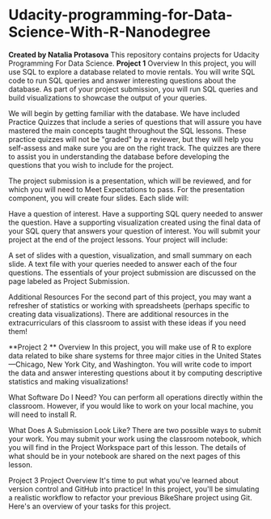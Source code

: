 # Udacity-programming-for-Data-Science-With-R-Nanodegree
**Created by Natalia Protasova**
This repository contains projects for Udacity Programming For Data Science.
**Project 1**
Overview
In this project, you will use SQL to explore a database related to movie rentals. You will write SQL code to run SQL queries and answer interesting questions about the database. As part of your project submission, you will run SQL queries and build visualizations to showcase the output of your queries.

We will begin by getting familiar with the database. We have included Practice Quizzes that include a series of questions that will assure you have mastered the main concepts taught throughout the SQL lessons. These practice quizzes will not be "graded" by a reviewer, but they will help you self-assess and make sure you are on the right track. The quizzes are there to assist you in understanding the database before developing the questions that you wish to include for the project.

The project submission is a presentation, which will be reviewed, and for which you will need to Meet Expectations to pass. For the presentation component, you will create four slides. Each slide will:

Have a question of interest.
Have a supporting SQL query needed to answer the question.
Have a supporting visualization created using the final data of your SQL query that answers your question of interest.
You will submit your project at the end of the project lessons. Your project will include:

A set of slides with a question, visualization, and small summary on each slide.
A text file with your queries needed to answer each of the four questions.
The essentials of your project submission are discussed on the page labeled as Project Submission.

Additional Resources
For the second part of this project, you may want a refresher of statistics or working with spreadsheets (perhaps specific to creating data visualizations). There are additional resources in the extracurriculars of this classroom to assist with these ideas if you need them!

**Project 2 **
Overview
In this project, you will make use of R to explore data related to bike share systems for three major cities in the United States—Chicago, New York City, and Washington. You will write code to import the data and answer interesting questions about it by computing descriptive statistics and making visualizations!

What Software Do I Need?
You can perform all operations directly within the classroom. However, if you would like to work on your local machine, you will need to install R.

What Does A Submission Look Like?
There are two possible ways to submit your work. You may submit your work using the classroom notebook, which you will find in the Project Workspace part of this lesson. The details of what should be in your notebook are shared on the next pages of this lesson.

Project 3
Project Overview
It's time to put what you've learned about version control and GitHub into practice! In this project, you'll be simulating a realistic workflow to refactor your previous BikeShare project using Git. Here's an overview of your tasks for this project.